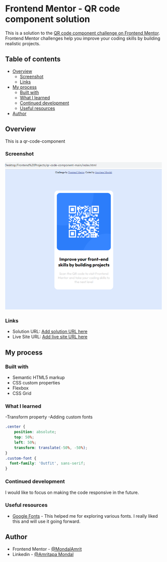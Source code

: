 # Frontend Mentor - QR code component solution

This is a solution to the [QR code component challenge on Frontend Mentor](https://www.frontendmentor.io/challenges/qr-code-component-iux_sIO_H). Frontend Mentor challenges help you improve your coding skills by building realistic projects. 

## Table of contents

- [Overview](#overview)
  - [Screenshot](#screenshot)
  - [Links](#links)
- [My process](#my-process)
  - [Built with](#built-with)
  - [What I learned](#what-i-learned)
  - [Continued development](#continued-development)
  - [Useful resources](#useful-resources)
- [Author](#author)


## Overview
This is a qr-code-component


### Screenshot

![](./images/screenshot.png)


### Links

- Solution URL: [Add solution URL here](http://127.0.0.1:5500/qr-code-component-main/)
- Live Site URL: [Add live site URL here](http://127.0.0.1:5500/qr-code-component-main/)

## My process

### Built with

- Semantic HTML5 markup
- CSS custom properties
- Flexbox
- CSS Grid


### What I learned

-Transform property
-Adding custom fonts

```css
.center {
    position: absolute;
    top: 50%;
    left: 50%;
    transform: translate(-50%, -50%);
}
.custom-font {
  font-family: 'Outfit', sans-serif;
}
```

### Continued development

I would like to focus on making the code responsive in the future.

### Useful resources

- [Google Fonts](https://fonts.google.com) - This helped me for exploring various fonts. I really liked this and will use it going forward.

## Author

- Frontend Mentor - [@MondalAmrit](https://www.frontendmentor.io/profile/MondalAmrit)
- Linkedin - [@Amritapa Mondal](https://www.linkedin.com/in/amritapa-mondal-065936229/)
